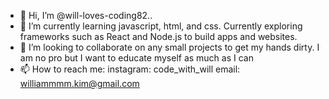 - 👋 Hi, I’m @will-loves-coding82.. 
- 🌱 I’m currently learning javascript, html, and css. Currently exploring frameworks such as React and Node.js to build apps and websites.
- 💞️ I’m looking to collaborate on any small projects to get my hands dirty. I am no pro but I want to educate myself as much as I can
- 📫 How to reach me: instagram: code_with_will
                       email:  williammmm.kim@gmail.com

<!---
will-loves-coding82/will-loves-coding82 is a ✨ special ✨ repository because its `README.md` (this file) appears on your GitHub profile.
You can click the Preview link to take a look at your changes.
--->
